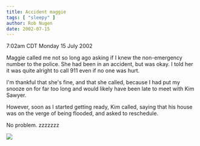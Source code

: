 ```yaml
---
title: Accident maggie
tags: [ "sleepy" ]
author: Rob Nugen
date: 2002-07-15
---
```


<p class=date>7:02am CDT Monday 15 July 2002</p>

<p>Maggie called me not so long ago asking if I knew the non-emergency
number to the police.  She had been in an accident, but was okay.  I
told her it was quite alright to call 911 even if no one was hurt.</p>

<p>I'm thankful that she's fine, and that she called, because I had
put my snooze on for far too long and would likely have been late to
meet with Kim Sawyer.</p>

<p>However, soon as I started getting ready, Kim called, saying that
his house was on the verge of being flooded, and asked to
reschedule.</p>

<p>No problem.  zzzzzzz</p>

<p><img src="/images/rob/wL-ROB.gif"/></p>
